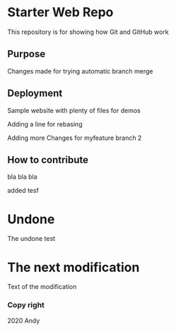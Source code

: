 # Starter Web Repo

This repository is for showing how Git and GitHub work

## Purpose

Changes made for trying automatic branch merge

## Deployment

Sample website with plenty of files for demos

Adding a line for rebasing

Adding more Changes for myfeature branch 2


## How to contribute

bla bla bla

added tesf

# Undone

The undone test

# The next modification

Text of the modification

### Copy right

2020 Andy
